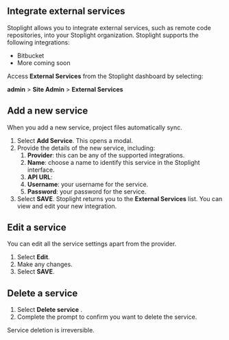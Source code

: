 ## Integrate external services

Stoplight allows you to integrate external services, such as remote code repositories, into your Stoplight organization. Stoplight supports the following integrations:

- Bitbucket
- More coming soon <!-- QUERY: which services are we going to support? -->

Access **External Services** from the Stoplight dashboard by selecting:

**admin** > **Site Admin** > **External Services**

## Add a new service

When you add a new service, project files automatically sync.

<!-- QUERY: does the external repo need to have certain files/configs/setup? -->

1. Select **Add Service**. This opens a modal.
2. Provide the details of the new service, including:
    1. **Provider**: this can be any of the supported integrations.
    2. **Name**: choose a name to identify this service in the Stoplight interface.
    3. **API URL**: 
    4. **Username**: your username for the service.
    5. **Password**: your password for the service.
3. Select **SAVE**. Stoplight returns you to the **External Services** list. You can view and edit your new integration.

## Edit a service

You can edit all the service settings apart from the provider.

1. Select **Edit**.
2. Make any changes.
3. Select **SAVE**.

## Delete a service

1. Select **Delete service** <!--TODO: button icon here -->.
2. Complete the prompt to confirm you want to delete the service.

Service deletion is irreversible.